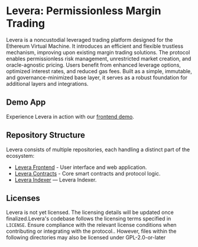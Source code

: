 # Levera: Permissionless Margin Trading

Levera is a noncustodial leveraged trading platform designed for the Ethereum Virtual Machine. It introduces an efficient and flexible trustless mechanism, improving upon existing margin trading solutions. The protocol enables permissionless risk management, unrestricted market creation, and oracle-agnostic pricing. Users benefit from enhanced leverage options, optimized interest rates, and reduced gas fees. Built as a simple, immutable, and governance-minimized base layer, it serves as a robust foundation for additional layers and integrations.

## Demo App

Experience Levera in action with our [frontend demo](https://levera.netlify.app).

## Repository Structure

Levera consists of multiple repositories, each handling a distinct part of the ecosystem:

- [Levera Frontend](https://github.com/web3-batch-3-group-5/levera-frontend/tree/97103a0c6496900bf32b07bc9caa31419e9812e0) - User interface and web application.
- [Levera Contracts](https://github.com/web3-batch-3-group-5/levera-contracts/tree/f937b973d3b0bc745cdae0addd31c5dc09a8b456) - Core smart contracts and protocol logic.
- [Levera Indexer](https://github.com/web3-batch-3-group-5/levera-indexer) — Levera Indexer.

## Licenses

Levera is not yet licensed. The licensing details will be updated once finalized.Levera's codebase follows the licensing terms specified in `LICENSE`. Ensure compliance with the relevant license conditions when contributing or integrating with the protocol.. However, files within the following directories may also be licensed under GPL-2.0-or-later
